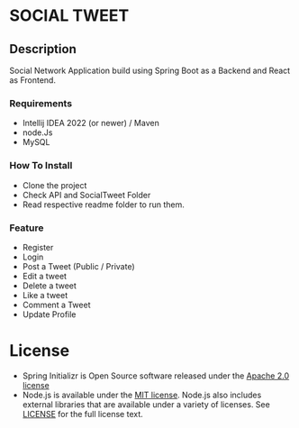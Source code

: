 # SOCIAL TWEET 
## Description
Social Network Application build using Spring Boot as a Backend and React as Frontend.

### Requirements
- Intellij IDEA 2022 (or newer) / Maven
- node.Js
- MySQL

### How To Install
- Clone the project
- Check API and SocialTweet Folder
- Read respective readme folder to run them.

### Feature
- Register 
- Login
- Post a Tweet (Public / Private)
- Edit a tweet
- Delete a tweet
- Like a tweet
- Comment a Tweet
- Update Profile

# License
- Spring Initializr is Open Source software released under the [Apache 2.0 license](https://www.apache.org/licenses/LICENSE-2.0.html)
- Node.js is available under the
[MIT license](https://opensource.org/licenses/MIT). Node.js also includes
external libraries that are available under a variety of licenses.  See
[LICENSE](https://github.com/nodejs/node/blob/HEAD/LICENSE) for the full
license text.


